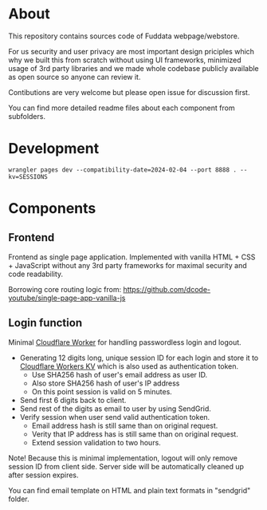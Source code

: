 # About
This repository contains sources code of Fuddata webpage/webstore.

For us security and user privacy are most important design priciples which why we built this from scratch without using UI frameworks, minimized usage of 3rd party libraries and we made whole codebase publicly available as open source so anyone can review it.

Contibutions are very welcome but please open issue for discussion first.

You can find more detailed readme files about each component from subfolders.

# Development
```shell
wrangler pages dev --compatibility-date=2024-02-04 --port 8888 . --kv=SESSIONS
```

# Components
## Frontend
Frontend as single page application. Implemented with vanilla HTML + CSS + JavaScript without any 3rd party frameworks for maximal security and code readability.

Borrowing core routing logic from: https://github.com/dcode-youtube/single-page-app-vanilla-js

## Login function
Minimal [Cloudflare Worker](https://developers.cloudflare.com/workers/) for handling passwordless login and logout.

* Generating 12 digits long, unique session ID for each login and store it to [Cloudflare Workers KV](https://developers.cloudflare.com/kv/) which is also used as authentication token.
  * Use SHA256 hash of user's email address as user ID.
  * Also store SHA256 hash of user's IP address
  * On this point session is valid on 5 minutes.
* Send first 6 digits back to client.
* Send rest of the digits as email to user by using SendGrid.
* Verify session when user send valid authentication token.
  * Email address hash is still same than on original request.
  * Verity that IP address has is still same than on original request.
  * Extend session validation to two hours.

Note! Because this is minimal implementation, logout will only remove session ID from client side.
Server side will be automatically cleaned up after session expires.

You can find email template on HTML and plain text formats in "sendgrid" folder.
